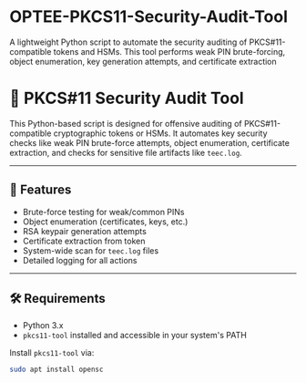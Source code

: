 # OPTEE-PKCS11-Security-Audit-Tool
A lightweight Python script to automate the security auditing of PKCS#11-compatible tokens and HSMs. This tool performs weak PIN brute-forcing, object enumeration, key generation attempts, and certificate extraction

# 🔐 PKCS#11 Security Audit Tool

This Python-based script is designed for offensive auditing of PKCS#11-compatible cryptographic tokens or HSMs. It automates key security checks like weak PIN brute-force attempts, object enumeration, certificate extraction, and checks for sensitive file artifacts like `teec.log`.

---

## 🚀 Features

- Brute-force testing for weak/common PINs
- Object enumeration (certificates, keys, etc.)
- RSA keypair generation attempts
- Certificate extraction from token
- System-wide scan for `teec.log` files
- Detailed logging for all actions

---

## 🛠️ Requirements

- Python 3.x
- `pkcs11-tool` installed and accessible in your system's PATH

Install `pkcs11-tool` via:

```bash
sudo apt install opensc
